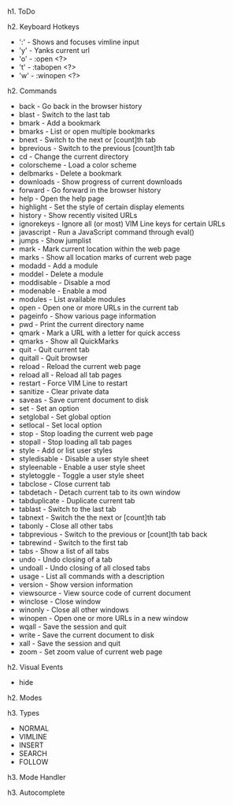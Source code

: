 h1. ToDo

h2. Keyboard Hotkeys
* ':' - Shows and focuses vimline input
* 'y' - Yanks current url
* 'o' - :open <?>
* 't' - :tabopen <?>
* 'w' - :winopen <?>

h2. Commands
* back         - Go back in the browser history
* blast        - Switch to the last tab
* bmark        - Add a bookmark
* bmarks       - List or open multiple bookmarks
* bnext        - Switch to the next or [count]th tab
* bprevious    - Switch to the previous [count]th tab
* cd           - Change the current directory
* colorscheme  - Load a color scheme
* delbmarks    - Delete a bookmark
* downloads    - Show progress of current downloads
* forward      - Go forward in the browser history
* help         - Open the help page
* highlight    - Set the style of certain display elements
* history      - Show recently visited URLs
* ignorekeys   - Ignore all (or most) VIM Line keys for certain URLs
* javascript   - Run a JavaScript command through eval()
* jumps        - Show jumplist
* mark         - Mark current location within the web page
* marks        - Show all location marks of current web page
* modadd       - Add a module
* moddel       - Delete a module
* moddisable   - Disable a mod
* modenable    - Enable a mod
* modules      - List available modules
* open         - Open one or more URLs in the current tab
* pageinfo     - Show various page information
* pwd          - Print the current directory name
* qmark        - Mark a URL with a letter for quick access
* qmarks       - Show all QuickMarks
* quit         - Quit current tab
* quitall      - Quit browser
* reload       - Reload the current web page
* reload all   - Reload all tab pages
* restart      - Force VIM Line to restart
* sanitize     - Clear private data
* saveas       - Save current document to disk
* set          - Set an option
* setglobal    - Set global option
* setlocal     - Set local option
* stop         - Stop loading the current web page
* stopall      - Stop loading all tab pages
* style        - Add or list user styles
* styledisable - Disable a user style sheet
* styleenable  - Enable a user style sheet
* styletoggle  - Toggle a user style sheet
* tabclose     - Close current tab
* tabdetach    - Detach current tab to its own window
* tabduplicate - Duplicate current tab
* tablast      - Switch to the last tab
* tabnext      - Switch the the next or [count]th tab
* tabonly      - Close all other tabs
* tabprevious  - Switch to the previous or [count]th tab back
* tabrewind    - Switch to the first tab
* tabs         - Show a list of all tabs
* undo         - Undo closing of a tab
* undoall      - Undo closing of all closed tabs
* usage        - List all commands with a description
* version      - Show version information
* viewsource   - View source code of current document
* winclose     - Close window
* winonly      - Close all other windows
* winopen      - Open one or more URLs in a new window
* wqall        - Save the session and quit
* write        - Save the current document to disk
* xall         - Save the session and quit
* zoom         - Set zoom value of current web page

h2. Visual Events
* hide 

h2. Modes

h3. Types
* NORMAL
* VIMLINE
* INSERT
* SEARCH
* FOLLOW

h3. Mode Handler

h3. Autocomplete

